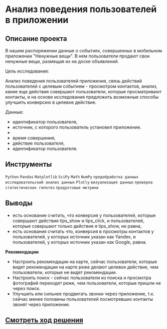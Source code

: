 # Анализ поведения пользователей в приложении
## Описание проекта
В нашем распоряжении данные о событиях, совершенных в мобильном приложении "Ненужные вещи". В нем пользователи продают свои ненужные вещи, размещая их на доске объявлений.

Цель исследования:

Анализ поведения пользователей приложения, связь действий пользователей с целевым событием - просмотром контактов, анализ, какие еще действия совершают пользователи, которые просматривают контакты, и на основе исследования предложить возможные способы улучшить конверсию в целевое действие.

Данные:
- идентификатор пользователя,
- источник, с которого пользователь установил приложение.
- 
- время совершения,
- действие пользователя,
- идентификатор пользователя.


## Инструменты

`Python` `Pandas` `Matplotlib` `SciPy` `Math` `NumPy` `предобработка данных` `исследовательский анализ данных` `Plotly` `визуализация данных` `проверка статистических гипотез` `продуктовые метрики`

## Выводы

- есть основание считать, что конверсия у пользователей, которые совершают действия tips_show и tips_click, и пользователей, которые совершают только действие я tips_show, не равна,
- есть основания считать что, конверсия в просмотры контактов у пользователей, у которых источник указан как Yandex, и пользователей, у которых источник указан как Google, равна.  
  
**Рекомендации**  
- Настроить рекомендации на карте, сейчас пользователи, которые видят рекомендации на карте реже делают целевое действие, чем пользователи, которые не видят рекомендации.
- Настроить поиск - сейчас пользователи из поиска и просмотра фотографий переходят реже, чем пользователи, которые пришли не через поиск.
- Улучшить или сильнее продвигать звонки через приложение, т.к. сейчас менее половины пользователей посмотревших контакты звонят через приложение.

## [Cмотреть ход решения](https://github.com/laringerman/data_analyst_portfolio/blob/main/00-ads_app_users/1.0-lgg-user_behavior_app_callboard.ipynb)
